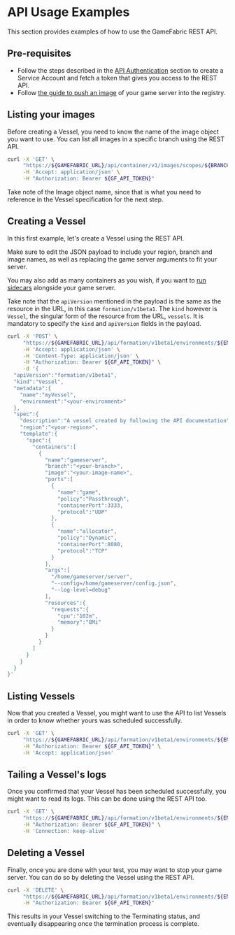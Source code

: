 # API Usage Examples

This section provides examples of how to use the GameFabric REST API.

## Pre-requisites

* Follow the steps described in the [API Authentication](../getting-started/authentication.md) section to create a Service Account and fetch a token that gives you access to the REST API.
* Follow [the guide to push an image](../getting-started/pushing-container-images.md) of your game server into the registry.

## Listing your images

Before creating a Vessel, you need to know the name of the image object you want to use.
You can list all images in a specific branch using the REST API.

```bash
curl -X 'GET' \
     "https://${GAMEFABRIC_URL}/api/container/v1/images/scopes/${BRANCH}" \
     -H 'Accept: application/json' \
     -H "Authorization: Bearer ${GF_API_TOKEN}"
```

Take note of the Image object name, since that is what you need to reference in the Vessel specification for the next step.

## Creating a Vessel

In this first example, let's create a Vessel using the REST API.

Make sure to edit the JSON payload to include your region, branch and image names, as well as replacing the game server arguments to fit your server.

You may also add as many containers as you wish, if you want to [run sidecars](https://kubernetes.io/docs/concepts/workloads/pods/sidecar-containers/) alongside your game server.

Take note that the `apiVersion` mentioned in the payload is the same as the resource in the URL, in this case `formation/v1beta1`.
The `kind` however is `Vessel`, the singular form of the resource from the URL, `vessels`.
It is mandatory to specify the `kind` and `apiVersion` fields in the payload.

```bash
curl -X 'POST' \
     "https://${GAMEFABRIC_URL}/api/formation/v1beta1/environments/${ENV}/vessels" \
     -H 'Accept: application/json' \
     -H 'Content-Type: application/json' \
     -H "Authorization: Bearer ${GF_API_TOKEN}" \
     -d '{
  "apiVersion":"formation/v1beta1",
  "kind":"Vessel",
  "metadata":{
    "name":"myVessel",
    "environment":"<your-environment>"
  },
  "spec":{
    "description":"A vessel created by following the API documentation",
    "region":"<your-region>",
    "template":{
      "spec":{
        "containers":[
          {
            "name":"gameserver",
            "branch":"<your-branch>",
            "image":"<your-image-name>",
            "ports":[
              {
                "name":"game",
                "policy":"Passthrough",
                "containerPort":3333,
                "protocol":"UDP"
              },
              {
                "name":"allocator",
                "policy":"Dynamic",
                "containerPort":8080,
                "protocol":"TCP"
              }
            ],
            "args":[
              "/home/gameserver/server",
              "--config=/home/gameserver/config.json",
              "--log-level=debug"
            ],
            "resources":{
              "requests":{
                "cpu":"102m",
                "memory":"8Mi"
              }
            }
          }
        ]
      }
    }
  }
}'
```

## Listing Vessels

Now that you created a Vessel, you might want to use the API to list Vessels in order to know whether yours was scheduled successfully.

```bash
curl -X 'GET' \
     "https://${GAMEFABRIC_URL}/api/formation/v1beta1/environments/${ENV}/vessels" \
     -H "Authorization: Bearer ${GF_API_TOKEN}" \
     -H 'Accept: application/json'
```

## Tailing a Vessel's logs

Once you confirmed that your Vessel has been scheduled successfully, you might want to read its logs.
This can be done using the REST API too.

```bash
curl -X 'GET' \
     "https://${GAMEFABRIC_URL}/api/formation/v1beta1/environments/${ENV}/vessels/${VESSSEL_NAME}/logs?follow=true" \
     -H "Authorization: Bearer ${GF_API_TOKEN}" \
     -H 'Connection: keep-alive'
```

## Deleting a Vessel

Finally, once you are done with your test, you may want to stop your game server.
You can do so by deleting the Vessel using the REST API.

```bash
curl -X 'DELETE' \
     "https://${GAMEFABRIC_URL}/api/formation/v1beta1/environments/${ENV}/vessels/${VESSSEL_NAME}" \
     -H "Authorization: Bearer ${GF_API_TOKEN}"
``` 

This results in your Vessel switching to the Terminating status, and eventually disappearing once the termination process is complete.
